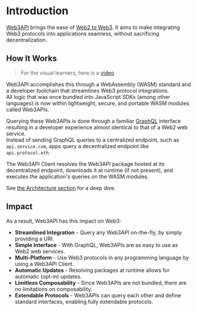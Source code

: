 # Introduction

[Web3API](https://web3api.dev) brings the ease of [Web2 to Web3](https://ethereum.org/nl/developers/docs/web2-vs-web3/).  It aims to make integrating Web3 protocols into applications seamless, without sacrificing decentralization.

## How It Works

> For the visual learners, here is a [video](http://video.web3api.eth.link/).  

Web3API accomplishes this through a WebAssembly (WASM) standard and a developer toolchain that streamlines Web3 protocol integrations.  
All logic that was once bundled into JavaScript SDKs (among other languages) is now within lightweight, secure, and portable WASM modules called Web3APIs.

Querying these Web3APIs is done through a familiar [GraphQL](https://graphql.org/) interface resulting in a developer experience almost identical to that of a Web2 web service.  
Instead of sending GraphQL queries to a centralized endpoint, such as `api.service.com`, apps query a decentralized endpoint like `api.protocol.eth`.

The Web3API Client resolves the Web3API package hosted at its decentralized endpoint, downloads it at runtime (if not present), and executes the application's queries on the WASM modules.

See [the Architecture section](./2_Architecture.md) for a deep dive.

## Impact  

As a result, Web3API has this impact on Web3:  
* **Streamlined Integration** - Query any Web3API on-the-fly, by simply providing a URI.
* **Simple Interface** - With GraphQL, Web3APIs are as easy to use as Web2 web services.
* **Multi-Platform** - Use Web3 protocols in any programming language by using a Web3API Client.
* **Automatic Updates** - Resolving packages at runtime allows for automatic (opt-in) updates.
* **Limitless Composability** - Since Web3APIs are not bundled, there are no limitations on composability.
* **Extendable Protocols** - Web3APIs can query each other and define standard interfaces, enabling fully extendable protocols.
